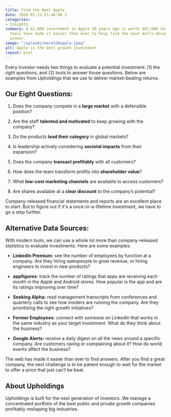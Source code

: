 ```yaml
---
title: Find the Next Apple
date: 2020-01-13 21:46:00 Z
categories:
- Insights
summary: A $1,000 investment in Apple 20 years ago is worth $87,000 today. Online
  tools have made it easier than ever to help find the next multi-decade stock market
  winner.
image: "/uploads/more%20apple.jpeg"
alt: Apple is the best growth investment
layout: post
---
```


Every investor needs two things to evaluate a potential investment: (1) the right questions, and (2) tools to answer those questions. Below are examples from Upholdings that we use to deliver market-beating returns.

## **Our Eight Questions:**

1. Does the company compete in a **large market** with a defensible position?

2. Are the staff **talented and motivated** to keep growing with the company?

3. Do the products **lead their category** in global markets?

4. Is leadership actively considering **societal impacts** from their expansion?

5. Does the company **transact profitably** with all customers?

6. How does the team transform profits into **shareholder value**?

7. What **low-cost marketing channels** are available to access customers?

8. Are shares available at a **clear discount** to the company’s potential?

Company-released financial statements and reports are an excellent place to start. But to figure out if it's a once-in-a-lifetime investment, we have to go a step further.

## **Alternative Data Sources:**

With modern tools, we can use a whole lot more than company-released statistics to evaluate investments. Here are some examples:

* **LinkedIn Premium:** see the number of employees by function at a company. Are they hiring salespeople to grow revenue, or hiring engineers to invest in new products?

* **appfigures:** track the number of ratings that apps are receiving each month in the Apple and Android stores. How popular is the app and are its ratings improving over time?

* **Seeking Alpha:** read management transcripts from conferences and quarterly calls to see how insiders are running the company. Are they prioritizing the right growth initiatives?

* **Former Employees:** connect with someone on LinkedIn that works in the same industry as your target investment. What do they think about the business?

* **Google Alerts:** receive a daily digest on all the news around a specific company. Are customers raving or complaining about it? How do world events affect the business?

The web has made it easier than ever to find answers. After you find a great company, the next challenge is to be patient enough to wait for the market to offer a price that just can’t be beat.

## **About Upholdings**

Upholdings is built for the next generation of investors. We manage a concentrated portfolio of the best public and private growth companies profitably reshaping big industries.